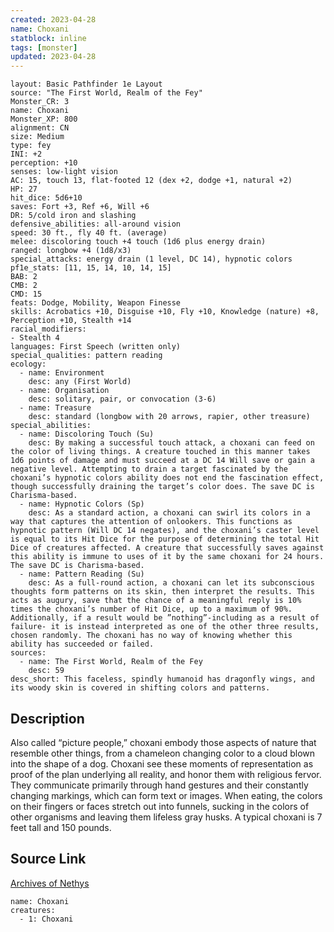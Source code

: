 ```yaml
---
created: 2023-04-28
name: Choxani
statblock: inline
tags: [monster]
updated: 2023-04-28
---
```

```statblock
layout: Basic Pathfinder 1e Layout
source: "The First World, Realm of the Fey"
Monster_CR: 3
name: Choxani
Monster_XP: 800
alignment: CN
size: Medium
type: fey
INI: +2
perception: +10
senses: low-light vision
AC: 15, touch 13, flat-footed 12 (dex +2, dodge +1, natural +2)
HP: 27
hit_dice: 5d6+10
saves: Fort +3, Ref +6, Will +6
DR: 5/cold iron and slashing
defensive_abilities: all-around vision
speed: 30 ft., fly 40 ft. (average)
melee: discoloring touch +4 touch (1d6 plus energy drain)
ranged: longbow +4 (1d8/x3)
special_attacks: energy drain (1 level, DC 14), hypnotic colors
pf1e_stats: [11, 15, 14, 10, 14, 15]
BAB: 2
CMB: 2
CMD: 15
feats: Dodge, Mobility, Weapon Finesse
skills: Acrobatics +10, Disguise +10, Fly +10, Knowledge (nature) +8, Perception +10, Stealth +14
racial_modifiers:
- Stealth 4
languages: First Speech (written only)
special_qualities: pattern reading
ecology:
  - name: Environment
    desc: any (First World)
  - name: Organisation
    desc: solitary, pair, or convocation (3-6)
  - name: Treasure
    desc: standard (longbow with 20 arrows, rapier, other treasure)
special_abilities:
  - name: Discoloring Touch (Su)
    desc: By making a successful touch attack, a choxani can feed on the color of living things. A creature touched in this manner takes 1d6 points of damage and must succeed at a DC 14 Will save or gain a negative level. Attempting to drain a target fascinated by the choxani’s hypnotic colors ability does not end the fascination effect, though successfully draining the target’s color does. The save DC is Charisma-based.
  - name: Hypnotic Colors (Sp)
    desc: As a standard action, a choxani can swirl its colors in a way that captures the attention of onlookers. This functions as hypnotic pattern (Will DC 14 negates), and the choxani’s caster level is equal to its Hit Dice for the purpose of determining the total Hit Dice of creatures affected. A creature that successfully saves against this ability is immune to uses of it by the same choxani for 24 hours. The save DC is Charisma-based.
  - name: Pattern Reading (Su)
    desc: As a full-round action, a choxani can let its subconscious thoughts form patterns on its skin, then interpret the results. This acts as augury, save that the chance of a meaningful reply is 10% times the choxani’s number of Hit Dice, up to a maximum of 90%. Additionally, if a result would be ”nothing”-including as a result of failure- it is instead interpreted as one of the other three results, chosen randomly. The choxani has no way of knowing whether this ability has succeeded or failed.
sources:
  - name: The First World, Realm of the Fey
    desc: 59
desc_short: This faceless, spindly humanoid has dragonfly wings, and its woody skin is covered in shifting colors and patterns.
```
## Description
Also called “picture people,” choxani embody those aspects of nature that resemble other things, from a chameleon changing color to a cloud blown into the shape of a dog. Choxani see these moments of representation as proof of the plan underlying all reality, and honor them with religious fervor. They communicate primarily through hand gestures and their constantly changing markings, which can form text or images. When eating, the colors on their fingers or faces stretch out into funnels, sucking in the colors of other organisms and leaving them lifeless gray husks. A typical choxani is 7 feet tall and 150 pounds.
## Source Link
[Archives of Nethys](https://aonprd.com/MonsterDisplay.aspx?ItemName=Choxani)
```encounter-table
name: Choxani
creatures:
  - 1: Choxani
```
